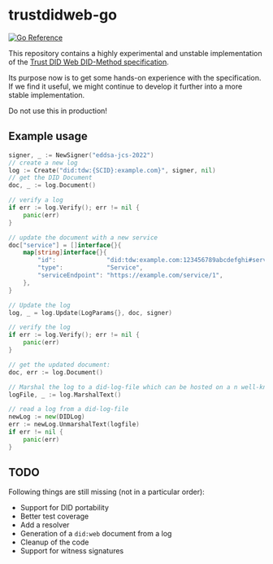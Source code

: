 # trustdidweb-go

[![Go Reference](https://pkg.go.dev/badge/github.com/nuts-foundation/trustdidweb-go.svg)](https://pkg.go.dev/github.com/nuts-foundation/trustdidweb-go)

This repository contains a highly experimental and unstable implementation of the [Trust DID Web DID-Method specification](https://identity.foundation/trustdidweb).

Its purpose now is to get some hands-on experience with the specification. If we find it useful, we might continue to develop it further into a more stable implementation.

Do not use this in production!

## Example usage

```go
signer, _ := NewSigner("eddsa-jcs-2022")
// create a new log
log := Create("did:tdw:{SCID}:example.com}", signer, nil)
// get the DID Document
doc, _ := log.Document()

// verify a log
if err := log.Verify(); err != nil {
    panic(err)
}

// update the document with a new service
doc["service"] = []interface{}{
    map[string]interface{}{
        "id":              "did:tdw:example.com:123456789abcdefghi#service-1",
        "type":            "Service",
        "serviceEndpoint": "https://example.com/service/1",
    },
}

// Update the log
log, _ = log.Update(LogParams{}, doc, signer)

// verify the log
if err := log.Verify(); err != nil {
    panic(err)
}

// get the updated document:
doc, err := log.Document()

// Marshal the log to a did-log-file which can be hosted on a n well-known endpoint
logFile, _ := log.MarshalText()

// read a log from a did-log-file
newLog := new(DIDLog)
err := newLog.UnmarshalText(logfile)
if err != nil {
    panic(err)
}
```

## TODO

Following things are still missing (not in a particular order):

- Support for DID portability
- Better test coverage
- Add a resolver
- Generation of a `did:web` document from a log
- Cleanup of the code
- Support for witness signatures
